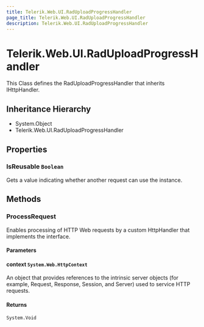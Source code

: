 ```yaml
---
title: Telerik.Web.UI.RadUploadProgressHandler
page_title: Telerik.Web.UI.RadUploadProgressHandler
description: Telerik.Web.UI.RadUploadProgressHandler
---
```


# Telerik.Web.UI.RadUploadProgressHandler

This Class defines the RadUploadProgressHandler that inherits IHttpHandler.

## Inheritance Hierarchy

* System.Object
* Telerik.Web.UI.RadUploadProgressHandler

## Properties

###  IsReusable `Boolean`

Gets a value indicating whether another request can use the 
            instance.

## Methods

###  ProcessRequest

Enables processing of HTTP Web requests by a custom HttpHandler that
            implements the  interface.

#### Parameters

#### context `System.Web.HttpContext`

An  object that provides
            references to the intrinsic server objects (for example, Request, Response, Session,
            and Server) used to service HTTP requests.

#### Returns

`System.Void` 

